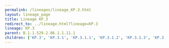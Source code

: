 ```yaml
---
permalink: /lineages/lineage_KP.3.html
layout: lineage_page
title: Lineage KP.3
redirect_to: ../lineage.html?lineage=KP.3
lineage: KP.3
parent: B.1.1.529.2.86.1.1.11.1
children: ['KP.3', 'KP.3.1', 'KP.3.1.1', 'KP.3.1.2', 'KP.3.1.3', 'KP.3.1.4', 'KP.3.1.5', 'KP.3.1.6', 'KP.3.1.7', 'KP.3.1.8', 'KP.3.2', 'KP.3.2.1', 'KP.3.2.2', 'KP.3.2.3', 'KP.3.2.4', 'KP.3.2.5', 'KP.3.3', 'KP.3.3.1', 'KP.3.3.2', 'KP.3.3.3', 'KP.3.3.4', 'KP.3.4', 'KP.3.4.1', 'KP.3.5', 'KP.3.6']
---
```

